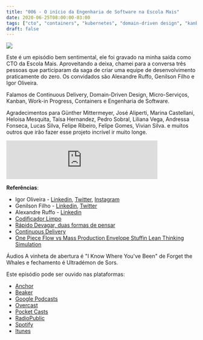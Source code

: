 ```yaml
---
title: "006 - O início da Engenharia de Software na Escola Mais"
date: 2020-06-25T08:00:00-03:00
tags: ["cto", "containers", "kubernetes", "domain-driven design", "kanban", "wip", "containers"]
draft: false
---
```

![](/images/pontocafe_006.png)

Este é um episódio bem sentimental, ele foi gravado na minha saída como CTO da Escola Mais. Aproveitando a deixa, chamei para a conversa três pessoas que participaram da saga de criar uma equipe de desenvolvimento praticamente do zero. Os convidados são Alexandre Ruffo, Genilson Filho e Igor Oliveira. 

Falamos de Continuous Delivery, Domain-Driven Design, Micro-Serviços, Kanban, Work-in Progress, Containers e Engenharia de Software. 

Agradecimentos para Günther Mittermeyer, José Aliperti, Marina Castellani, Heloisa Mesquita, Taísa Hernandez, Pedro Sobral, Liliana Vega, Andressa Fonseca, Lucas Silva, Felipe Ribeiro, Felipe Gomes, Vivian Silva. e muitos outros que irão fazer esse projeto incrível ir muito longe.

<iframe src="https://anchor.fm/pontocafe/embed/episodes/006---O-incio-da-Engenharia-de-Software-na-Escola-Mais-efcs5r" height="102px" width="400px" frameborder="0" scrolling="no"></iframe>

**Referências**:
* Igor Oliveira - [Linkedin](https://www.linkedin.com/in/igorolivei), [Twitter](https://twitter/igorolivei), [Instagram](https://www.instagram.com/igorolivei)
* Genilson Filho - [Linkedin](https://www.linkedin.com/in/jgdsfilho), [Twitter](https://twitter/jgdsfilho)
* Alexandre Ruffo - [Linkedin](https://www.linkedin.com/in/alexandre-ruffo)
* [Codificador Limpo](https://www.amazon.com.br/Codificador-Limpo-Bob-Martin/dp/8576086476)
* [Rápido Devagar, duas formas de pensar](https://www.amazon.com.br/Rápido-devagar-Duas-formas-pensar-ebook/dp/B00A3D1A44)
* [Continuous Delivery](https://www.amazon.com.br/Continuous-Delivery-Deployment-Automation-Addison-Wesley-ebook/dp/B003YMNVC0)
* [One Piece Flow vs Mass Production Envelope Stuffin Lean Thinking Simulation](https://www.youtube.com/watch?v=Dr67i5SdXiM&feature=youtu.be)

Áudios
A vinheta de abertura é "I Know Where You've Been" de Forget the Whales e fechamento é Ultradémon de Sors.

Este episódio pode ser ouvido nas plataformas:
* [Anchor](https://anchor.fm/pontocafe)
* [Beaker](https://www.breaker.audio/ponto-cafe)
* [Google Podcasts](https://www.google.com/podcasts?feed=aHR0cHM6Ly9hbmNob3IuZm0vcy81OWRkZTI0L3BvZGNhc3QvcnNz)
* [Overcast](https://overcast.fm/itunes1513597862/pontocaf-podcast-uma-conversa-sobre-tecnologias-e-as-coisas-que-est-o-em-volta)
* [Pocket Casts](https://pca.st/1cbp2reg)
* [RadioPublic](https://radiopublic.com/ponto-caf-G2pjqv)
* [Spotify](https://open.spotify.com/show/3HzpEbfhFBGPNba8PADIhP)
* [Itunes](https://podcasts.apple.com/us/podcast/pontocaf%C3%A9-podcast-%C3%A9-uma-conversa-sobre-tecnologias/id1513597862)